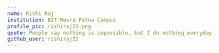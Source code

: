 ```yaml
---
name: Rishi Raj
institution: BIT Mesra Patna Campus
profile_pic: rishiraj22.png 
quote: People say nothing is impossible, but I do nothing everyday
github_user: rishiraj22
---
```

